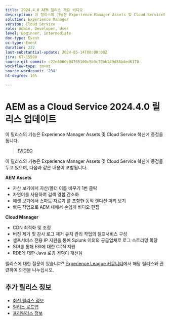 ```yaml
---
title: 2024.4.0 AEM 릴리스 개요 비디오
description: 이 릴리스의 기능은 Experience Manager Assets 및 Cloud Service의 혁신에 중점을 두며, 다음과 같습니다.AEM Assets:1 자산 보기에서 자산/폴더 이름 바꾸기자연어를 사용하여 간소화된 검색 경험자산 보기에서 스마트 자르기 포함 동적 렌디션 미리 보기 빠른 작업 을 사용하여 AEM 내에서 손쉽게 비디오 편집Cloud Manager:CDN 최적화 및 튜닝버전 삭제 및 감사 로그 삭제 유지 관리 작업의 셀프서비스 구성셀프서비스 전용 IP 지원을 통해 Splunk을 넘어 공급업체로 로그 스트리밍 확장ESI에 대한 CDN 지원SDIIimproved Java Logging experience for RDE를 통해.
solution: Experience Manager
version: Cloud Service
role: Admin, Developer, User
level: Beginner, Intermediate
doc-type: Event
oc-type: Event
duration: 222
last-substantial-update: 2024-05-14T00:00:00Z
jira: KT-15509
source-git-commit: c22e8000c84765100c5b3c70bb249d38b4ed6178
workflow-type: tm+mt
source-wordcount: '234'
ht-degree: 16%

---
```


# AEM as a Cloud Service 2024.4.0 릴리스 업데이트

이 릴리스의 기능은 Experience Manager Assets 및 Cloud Service 혁신에 중점을 둡니다.

>[!VIDEO](https://video.tv.adobe.com/v/3429111/?learn=on)

이 릴리스의 기능은 Experience Manager Assets 및 Cloud Service 혁신에 중점을 두고 있으며, 다음과 같은 내용이 포함됩니다.

**AEM Assets**
* 자산 보기에서 자산/폴더 이름 바꾸기 1번 클릭
* 자연어를 사용하여 검색 경험 간소화
* 에셋 보기에서 스마트 자르기 를 포함한 동적 렌디션 미리 보기
* 빠른 작업으로 AEM 내에서 손쉽게 비디오 편집

**Cloud Manager**
* CDN 최적화 및 조정
* 버전 제거 및 감사 로그 제거 유지 관리 작업의 셀프서비스 구성
* 셀프서비스 전용 IP 지원을 통해 Splunk 이외의 공급업체로 로그 스트리밍 확장
* SDI를 통해 ESI에 대한 CDN 지원
* RDE에 대한 Java 로깅 경험이 개선됨

릴리스에 대한 질문이 있습니까?  [Experience League 커뮤니티](https://adobe.ly/44Ofo8H)에서 해당 릴리스와 관련하여 의견을 나누십시오.

## 추가 릴리스 정보

* [최신 릴리스 정보](https://experienceleague.adobe.com/docs/experience-manager-cloud-service/content/release-notes/home.html?lang=ko-KR)
* [릴리스 로드맵](https://experienceleague.adobe.com/docs/experience-manager-release-information/aem-release-updates/update-releases-roadmap.html)
* [프리릴리스 정보](https://experienceleague.adobe.com/docs/experience-manager-cloud-service/content/release-notes/prerelease.html?lang=ko-KR)